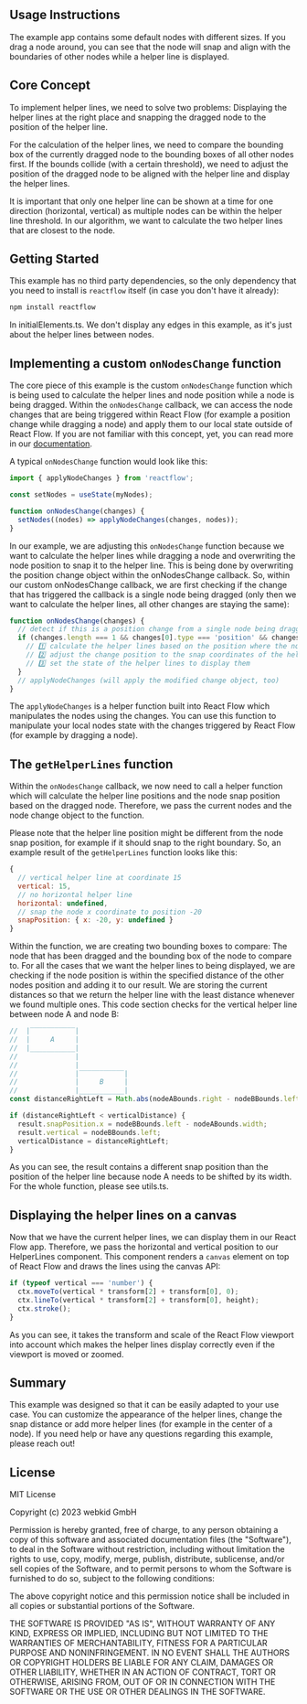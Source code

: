 ## Usage Instructions

The example app contains some default nodes with different sizes. If you drag a node around, you can see that the node will snap and align with the boundaries of other nodes while a helper line is displayed.

## Core Concept

To implement helper lines, we need to solve two problems: Displaying the helper lines at the right place and snapping the dragged node to the position of the helper line.

For the calculation of the helper lines, we need to compare the bounding box of the currently dragged node to the bounding boxes of all other nodes first. If the bounds collide (with a certain threshold), we need to adjust the position of the dragged node to be aligned with the helper line and display the helper lines.

It is important that only one helper line can be shown at a time for one direction (horizontal, vertical) as multiple nodes can be within the helper line threshold. In our algorithm, we want to calculate the two helper lines that are closest to the node.

## Getting Started

This example has no third party dependencies, so the only dependency that you need to install is `reactflow` itself (in case you don't have it already):

```sh
npm install reactflow
```

In initialElements.ts. We don't display any edges in this example, as it's just about the helper lines between nodes.

## Implementing a custom `onNodesChange` function

The core piece of this example is the custom `onNodesChange` function which is being used to calculate the helper lines and node position while a node is being dragged. Within the `onNodesChange` callback, we can access the node changes that are being triggered within React Flow (for example a position change while dragging a node) and apply them to our local state outside of React Flow. If you are not familiar with this concept, yet, you can read more in our [documentation](https://reactflow.dev/learn/getting-started/adding-interactivity).

A typical `onNodesChange` function would look like this:

```js
import { applyNodeChanges } from 'reactflow';

const setNodes = useState(myNodes);

function onNodesChange(changes) {
  setNodes((nodes) => applyNodeChanges(changes, nodes));
}
```

In our example, we are adjusting this `onNodesChange` function because we want to calculate the helper lines while dragging a node and overwriting the node position to snap it to the helper line. This is being done by overwriting the position change object within the onNodesChange callback. So, within our custom onNodesChange callback, we are first checking if the change that has triggered the callback is a single node being dragged (only then we want to calculate the helper lines, all other changes are staying the same):

```js
function onNodesChange(changes) {
  // detect if this is a position change from a single node being dragged
  if (changes.length === 1 && changes[0].type === 'position' && changes[0].dragging && changes[0].position) {
    // 1️⃣ calculate the helper lines based on the position where the node has been dragged
    // 2️⃣ adjust the change position to the snap coordinates of the helper line, will be applied later
    // 3️⃣ set the state of the helper lines to display them
  }
  // applyNodeChanges (will apply the modified change object, too)
}
```

The `applyNodeChanges` is a helper function built into React Flow which manipulates the nodes using the changes. You can use this function to manipulate your local nodes state with the changes triggered by React Flow (for example by dragging a node).

## The `getHelperLines` function

Within the `onNodesChange` callback, we now need to call a helper function which will calculate the helper line positions and the node snap position based on the dragged node. Therefore, we pass the current nodes and the node change object to the function.

Please note that the helper line position might be different from the node snap position, for example if it should snap to the right boundary. So, an example result of the `getHelperLines` function looks like this:

```js
{
  // vertical helper line at coordinate 15
  vertical: 15,
  // no horizontal helper line
  horizontal: undefined,
  // snap the node x coordinate to position -20
  snapPosition: { x: -20, y: undefined }
}
```

Within the function, we are creating two bounding boxes to compare: The node that has been dragged and the bounding box of the node to compare to. For all the cases that we want the helper lines to being displayed, we are checking if the node position is within the specified distance of the other nodes position and adding it to our result. We are storing the current distances so that we return the helper line with the least distance whenever we found multiple ones. This code section checks for the vertical helper line between node A and node B:

```js
//  |‾‾‾‾‾‾‾‾‾‾‾|
//  |     A     |
//  |___________|
//              |
//              |
//              |‾‾‾‾‾‾‾‾‾‾‾|
//              |     B     |
//              |___________|
const distanceRightLeft = Math.abs(nodeABounds.right - nodeBBounds.left);

if (distanceRightLeft < verticalDistance) {
  result.snapPosition.x = nodeBBounds.left - nodeABounds.width;
  result.vertical = nodeBBounds.left;
  verticalDistance = distanceRightLeft;
}
```

As you can see, the result contains a different snap position than the position of the helper line because node A needs to be shifted by its width. For the whole function, please see utils.ts.

## Displaying the helper lines on a canvas

Now that we have the current helper lines, we can display them in our React Flow app. Therefore, we pass the horizontal and vertical position to our HelperLines component. This component renders a `canvas` element on top of React Flow and draws the lines using the canvas API:

```js
if (typeof vertical === 'number') {
  ctx.moveTo(vertical * transform[2] + transform[0], 0);
  ctx.lineTo(vertical * transform[2] + transform[0], height);
  ctx.stroke();
}
```

As you can see, it takes the transform and scale of the React Flow viewport into account which makes the helper lines display correctly even if the viewport is moved or zoomed.

## Summary

This example was designed so that it can be easily adapted to your use case. You can customize the appearance of the helper lines, change the snap distance or add more helper lines (for example in the center of a node). If you need help or have any questions regarding this example, please reach out!

## License

MIT License

Copyright (c) 2023 webkid GmbH

Permission is hereby granted, free of charge, to any person obtaining a copy
of this software and associated documentation files (the "Software"), to deal
in the Software without restriction, including without limitation the rights
to use, copy, modify, merge, publish, distribute, sublicense, and/or sell
copies of the Software, and to permit persons to whom the Software is
furnished to do so, subject to the following conditions:

The above copyright notice and this permission notice shall be included in all
copies or substantial portions of the Software.

THE SOFTWARE IS PROVIDED "AS IS", WITHOUT WARRANTY OF ANY KIND, EXPRESS OR
IMPLIED, INCLUDING BUT NOT LIMITED TO THE WARRANTIES OF MERCHANTABILITY,
FITNESS FOR A PARTICULAR PURPOSE AND NONINFRINGEMENT. IN NO EVENT SHALL THE
AUTHORS OR COPYRIGHT HOLDERS BE LIABLE FOR ANY CLAIM, DAMAGES OR OTHER
LIABILITY, WHETHER IN AN ACTION OF CONTRACT, TORT OR OTHERWISE, ARISING FROM,
OUT OF OR IN CONNECTION WITH THE SOFTWARE OR THE USE OR OTHER DEALINGS IN THE
SOFTWARE.
